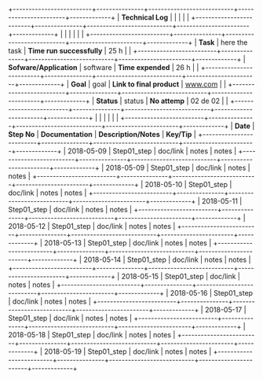 +-------------------------+---------------+---------------------------+-----------------------+-------------+
| **Technical Log**       |               |                           |                       |             |
+-------------------------+---------------+---------------------------+-----------------------+-------------+
|                         |               |                           |                       |             |
+-------------------------+---------------+---------------------------+-----------------------+-------------+
|                **Task** | here the task | **Time run successfully** | 25 h                  |             |
+-------------------------+---------------+---------------------------+-----------------------+-------------+
| **Sofware/Application** | software      |         **Time expended** | 26 h                  |             |
+-------------------------+---------------+---------------------------+-----------------------+-------------+
|                **Goal** | goal          | **Link to final product** | www.com               |             |
+-------------------------+---------------+---------------------------+-----------------------+-------------+
|              **Status** | status        |             **No attemp** | 02 de 02              |             |
+-------------------------+---------------+---------------------------+-----------------------+-------------+
|                         |               |                           |                       |             |
+-------------------------+---------------+---------------------------+-----------------------+-------------+
| **Date**                | **Step No**   | **Documentation**         | **Description/Notes** | **Key/Tip** |
+-------------------------+---------------+---------------------------+-----------------------+-------------+
| 2018-05-09              | Step01_step   | doc/link                  | notes                 | notes       |
+-------------------------+---------------+---------------------------+-----------------------+-------------+
| 2018-05-09              | Step01_step   | doc/link                  | notes                 | notes       |
+-------------------------+---------------+---------------------------+-----------------------+-------------+
| 2018-05-10              | Step01_step   | doc/link                  | notes                 | notes       |
+-------------------------+---------------+---------------------------+-----------------------+-------------+
| 2018-05-11              | Step01_step   | doc/link                  | notes                 | notes       |
+-------------------------+---------------+---------------------------+-----------------------+-------------+
| 2018-05-12              | Step01_step   | doc/link                  | notes                 | notes       |
+-------------------------+---------------+---------------------------+-----------------------+-------------+
| 2018-05-13              | Step01_step   | doc/link                  | notes                 | notes       |
+-------------------------+---------------+---------------------------+-----------------------+-------------+
| 2018-05-14              | Step01_step   | doc/link                  | notes                 | notes       |
+-------------------------+---------------+---------------------------+-----------------------+-------------+
| 2018-05-15              | Step01_step   | doc/link                  | notes                 | notes       |
+-------------------------+---------------+---------------------------+-----------------------+-------------+
| 2018-05-16              | Step01_step   | doc/link                  | notes                 | notes       |
+-------------------------+---------------+---------------------------+-----------------------+-------------+
| 2018-05-17              | Step01_step   | doc/link                  | notes                 | notes       |
+-------------------------+---------------+---------------------------+-----------------------+-------------+
| 2018-05-18              | Step01_step   | doc/link                  | notes                 | notes       |
+-------------------------+---------------+---------------------------+-----------------------+-------------+
| 2018-05-19              | Step01_step   | doc/link                  | notes                 | notes       |
+-------------------------+---------------+---------------------------+-----------------------+-------------+

